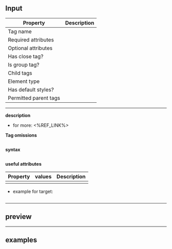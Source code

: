 ## Input

| Property              | Description |
| --------------------- | ----------- |
| Tag name              |             |
| Required attributes   |             |
| Optional attributes   |             |
| Has close tag?        |             |
| Is group tag?         |             |
| Child tags            |             |
| Element type          |             |
| Has default styles?   |             |
| Permitted parent tags |             |

---

**description**

- for more: <%REF_LINK%>

**Tag omissions**

```

```

**syntax**

```html

```

**useful attributes**

| Property | values | Description |
| -------- | ------ | ----------- |
|          |        |             |

- example for target:

```html

```

---

## preview

---

## examples

```html

```
